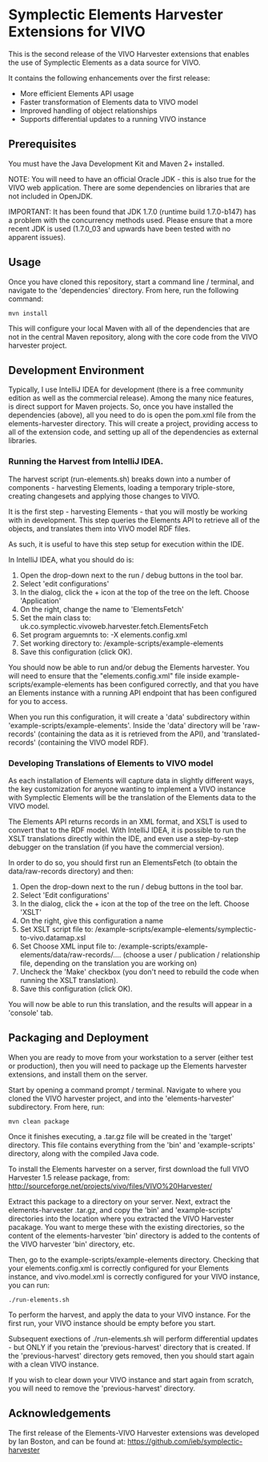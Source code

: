 # Symplectic Elements Harvester Extensions for VIVO

This is the second release of the VIVO Harvester extensions that enables the use of Symplectic Elements as a data source for VIVO.

It contains the following enhancements over the first release:

* More efficient Elements API usage
* Faster transformation of Elements data to VIVO model
* Improved handling of object relationships
* Supports differential updates to a running VIVO instance

## Prerequisites

You must have the Java Development Kit and Maven 2+ installed.

NOTE: You will need to have an official Oracle JDK - this is also true for the VIVO web application. There are some dependencies on libraries that are not included in OpenJDK.

IMPORTANT: It has been found that JDK 1.7.0 (runtime build 1.7.0-b147) has a problem with the concurrency methods used. Please ensure that a more recent JDK is used (1.7.0_03 and upwards have been tested with no apparent issues).

## Usage

Once you have cloned this repository, start a command line / terminal, and navigate to the 'dependencies' directory. From here, run the following command:

	mvn install

This will configure your local Maven with all of the dependencies that are not in the central Maven repository, along with the core code from the VIVO harvester project.

## Development Environment

Typically, I use IntelliJ IDEA for development (there is a free community edition as well as the commercial release).
Among the many nice features, is direct support for Maven projects. So, once you have installed the dependencies (above), all you need to do is open the pom.xml file from the elements-harvester directory.
This will create a project, providing access to all of the extension code, and setting up all of the dependencies as external libraries.

### Running the Harvest from IntelliJ IDEA.

The harvest script (run-elements.sh) breaks down into a number of components - harvesting Elements, loading a temporary triple-store, creating changesets and applying those changes to VIVO.

It is the first step - harvesting Elements - that you will mostly be working with in development. This step queries the Elements API to retrieve all of the objects, and translates them into VIVO model RDF files.

As such, it is useful to have this step setup for execution within the IDE.

In IntelliJ IDEA, what you should do is:

1. Open the drop-down next to the run / debug buttons in the tool bar.
2. Select 'edit configurations'
3. In the dialog, click the + icon at the top of the tree on the left. Choose 'Application'
4. On the right, change the name to 'ElementsFetch'
5. Set the main class to: uk.co.symplectic.vivoweb.harvester.fetch.ElementsFetch
6. Set program arguemnts to: -X elements.config.xml
7. Set working directory to: <project dir>/example-scripts/example-elements
8. Save this configuration (click OK).

You should now be able to run and/or debug the Elements harvester. You will need to ensure that the "elements.config.xml" file inside example-scripts/example-elements has been configured correctly,
and that you have an Elements instance with a running API endpoint that has been configured for you to access.

When you run this configuration, it will create a 'data' subdirectory within 'example-scripts/example-elements'. Inside the 'data' directory will be 'raw-records' (containing the data as it is retrieved from the API),
and 'translated-records' (containing the VIVO model RDF).

### Developing Translations of Elements to VIVO model

As each installation of Elements will capture data in slightly different ways, the key customization for anyone wanting to implement a VIVO instance with Symplectic Elements will be the translation of the Elements data to the VIVO model.

The Elements API returns records in an XML format, and XSLT is used to convert that to the RDF model.
With IntelliJ IDEA, it is possible to run the XSLT translations directly within the IDE, and even use a step-by-step debugger on the translation (if you have the commercial version).

In order to do so, you should first run an ElementsFetch (to obtain the data/raw-records directory) and then:

1. Open the drop-down next to the run / debug buttons in the tool bar.
2. Select 'Edit configurations'
3. In the dialog, click the + icon at the top of the tree on the left. Choose 'XSLT'
4. On the right, give this configuration a name
5. Set XSLT script file to: <project dir>/example-scripts/example-elements/symplectic-to-vivo.datamap.xsl
6. Set Choose XML input file to: <project dir>/example-scripts/example-elements/data/raw-records/.... (choose a user / publication / relationship file, depending on the translation you are working on)
7. Uncheck the 'Make' checkbox (you don't need to rebuild the code when running the XSLT translation).
8. Save this configuration (click OK).

You will now be able to run this translation, and the results will appear in a 'console' tab.

## Packaging and Deployment

When you are ready to move from your workstation to a server (either test or production), then you will need to package up the Elements harvester extensions, and install them on the server.

Start by opening a command prompt / terminal. Navigate to where you cloned the VIVO harvester project, and into the 'elements-harvester' subdirectory. From here, run:

	mvn clean package
	
Once it finishes executing, a .tar.gz file will be created in the 'target' directory. This file contains everything from the 'bin' and 'example-scripts' directory, along with the compiled Java code.

To install the Elements harvester on a server, first download the full VIVO Harvester 1.5 release package, from: http://sourceforge.net/projects/vivo/files/VIVO%20Harvester/

Extract this package to a directory on your server. Next, extract the elements-harvester .tar.gz, and copy the 'bin' and 'example-scripts' directories into the location where you extracted the VIVO Harvester pacakage.
You want to merge these with the existing directories, so the content of the elements-harvester 'bin' directory is added to the contents of the VIVO harvester 'bin' directory, etc.

Then, go to the example-scripts/example-elements directory. Checking that your elements.config.xml is correctly configured for your Elements instance, and vivo.model.xml is correctly configured for your VIVO instance, you can run:

	./run-elements.sh
	
To perform the harvest, and apply the data to your VIVO instance. For the first run, your VIVO instance should be empty before you start.

Subsequent exections of ./run-elements.sh will perform differential updates - but ONLY if you retain the 'previous-harvest' directory that is created.
If the 'previous-harvest' directory gets removed, then you should start again with a clean VIVO instance.

If you wish to clear down your VIVO instance and start again from scratch, you will need to remove the 'previous-harvest' directory.

## Acknowledgements

The first release of the Elements-VIVO Harvester extensions was developed by Ian Boston, and can be found at: https://github.com/ieb/symplectic-harvester
